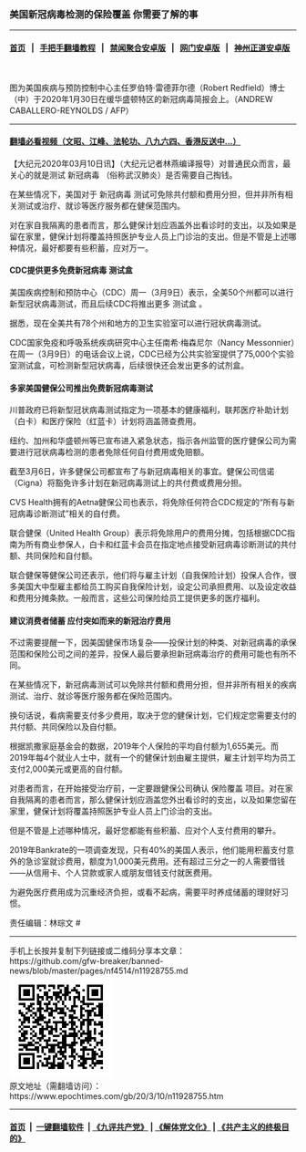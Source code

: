 ### 美国新冠病毒检测的保险覆盖 你需要了解的事
------------------------

#### [首页](https://github.com/gfw-breaker/banned-news/blob/master/README.md) &nbsp;&nbsp;|&nbsp;&nbsp; [手把手翻墙教程](https://github.com/gfw-breaker/guides/wiki) &nbsp;&nbsp;|&nbsp;&nbsp; [禁闻聚合安卓版](https://github.com/gfw-breaker/bn-android) &nbsp;&nbsp;|&nbsp;&nbsp; [网门安卓版](https://github.com/oGate2/oGate) &nbsp;&nbsp;|&nbsp;&nbsp; [神州正道安卓版](https://github.com/SzzdOgate/update) 



<div><img alt="" class="aligncenter wp-post-image" src="https://i.epochtimes.com/assets/uploads/2020/02/000_1OL57U-600x400.jpg"/>
<div class="red16 caption">
 <p>
  图为美国疾病与预防控制中心主任罗伯特·雷德菲尔德（Robert Redfield）博士（中）于2020年1月30日在缓华盛顿特区的新冠病毒简报会上。（ANDREW CABALLERO-REYNOLDS / AFP）
 </p>
</div>
</div><hr/>

#### [翻墙必看视频（文昭、江峰、法轮功、八九六四、香港反送中...）](https://github.com/gfw-breaker/banned-news/blob/master/pages/link3.md)

<div><p>
 【大纪元2020年03月10日讯】（大纪元记者林燕编译报导）对普通民众而言，最关心的就是测试
 <ok href="https://www.epochtimes.com/gb/tag/%E6%96%B0%E5%86%A0%E7%97%85%E6%AF%92.html">
  新冠病毒
 </ok>
 （俗称武汉肺炎）是否需要自己掏钱。
</p>
<p>
 在某些情况下，美国对于
 <ok href="https://www.epochtimes.com/gb/tag/%E6%96%B0%E5%86%A0%E7%97%85%E6%AF%92.html">
  新冠病毒
 </ok>
 测试可免除共付额和费用分担，但并非所有相关测试或治疗、就诊等医疗服务都在健保范围内。
</p>
<p>
 对在家自我隔离的患者而言，那么健保计划应涵盖外出看诊时的支出，以及如果是留在家里，健保计划将覆盖持照医护专业人员上门诊治的支出。但是不管是上述哪种情况，最好都要有些积蓄，应对万一。
</p>
<h4>
 CDC提供更多免费新冠病毒
 <ok href="https://www.epochtimes.com/gb/tag/%E6%B5%8B%E8%AF%95%E7%9B%92.html">
  测试盒
 </ok>
</h4>
<p>
 美国疾病控制和预防中心（CDC）周一（3月9日）表示，全美50个州都可以进行新型冠状病毒测试，而且后续CDC将推出更多
 <ok href="https://www.epochtimes.com/gb/tag/%E6%B5%8B%E8%AF%95%E7%9B%92.html">
  测试盒
 </ok>
 。
</p>
<p>
 据悉，现在全美共有78个州和地方的卫生实验室可以进行冠状病毒测试。
</p>
<p>
 CDC国家免疫和呼吸系统疾病研究中心主任南希·梅森尼尔（Nancy Messonnier）在周一（3月9日）的电话会议上说，CDC已经为公共实验室提供了75,000个实验室测试盒，可检测新型冠状病毒，后续很快还会发出更多的试剂盒。
</p>
<h4>
 多家美国健保公司推出免费新冠病毒测试
</h4>
<p>
 川普政府已将新型冠状病毒测试指定为一项基本的健康福利，联邦医疗补助计划（白卡）和医疗保险（红蓝卡）计划将涵盖筛查费用。
</p>
<p>
 纽约、加州和华盛顿州等已宣布进入紧急状态，指示各州监管的医疗健保公司为需要进行冠状病毒检测的患者免除任何自付费用或免赔额。
</p>
<p>
 截至3月6日，许多健保公司都宣布了与新冠病毒相关的事宜。健保公司信诺（Cigna）将豁免许多计划在新冠病毒测试上的共付费或费用分担。
</p>
<p>
 CVS Health拥有的Aetna健保公司也表示，将免除任何符合CDC规定的“所有与新冠病毒诊断测试”相关的自付费。
</p>
<p>
 联合健保（United Health Group）表示将免除用户的费用分摊，包括根据CDC指南为所有商业参保人，白卡和红蓝卡会员在指定地点接受新冠病毒诊断测试的共付额、共同保险和自付额。
</p>
<p>
 联合健保等健保公司还表示，他们将与雇主计划（自我保险计划）投保人合作，很多美国大中型雇主都给员工购买自我保险计划，设定公司承担费用、以及设定收益和费用分摊条款。一般而言，这些公司保险给员工提供更多的医疗福利。
</p>
<h4>
 建议消费者储蓄 应付突如而来的新冠治疗费用
</h4>
<p>
 不过需要提醒一下，因美国健保市场复杂——投保计划的种类、对新冠病毒的承保范围和保险公司之间的差异，投保人最后要承担新冠病毒治疗的费用可能也有所不同。
</p>
<p>
 在某些情况下，新冠病毒测试可以免除共付额和费用分担，但并非所有相关的疾病测试、治疗、就诊等医疗服务都在保险范围内。
</p>
<p>
 换句话说，看病需要支付多少费用，取决于您的健保计划，它们规定您需要支付的共付额、共同保险以及自付额。
</p>
<p>
 根据凯撒家庭基金会的数据，2019年个人保险的平均自付额为1,655美元。而2019年每4个就业人士中，就有一个的健保计划由雇主提供，雇主计划平均为员工支付2,000美元或更高的自付额。
</p>
<p>
 对患者而言，在开始接受治疗前，一定要跟健保公司确认
 <ok href="https://www.epochtimes.com/gb/tag/%E4%BF%9D%E9%99%A9%E8%A6%86%E7%9B%96.html">
  保险覆盖
 </ok>
 项目。对在家自我隔离的患者而言，那么健保计划应涵盖您外出看诊时的支出，以及如果您留在家里，健保计划将覆盖持照医护专业人员上门诊治的支出。
</p>
<p>
 但是不管是上述哪种情况，最好您都能有些积蓄、应对个人支付费用的攀升。
</p>
<p>
 2019年Bankrate的一项调查发现，只有40%的美国人表示，他们能用积蓄支付意外的急诊室就诊费用，额度为1,000美元费用。还有超过三分之一的人需要借钱——从信用卡、个人贷款或家人或朋友借钱支付就医费用。
</p>
<p>
 为避免医疗费用成为沉重经济负担，或看不起病，需要平时养成储蓄的理财好习惯。
</p>
<p>
 责任编辑：林琮文 #
</p>
</div>
<hr/>
手机上长按并复制下列链接或二维码分享本文章：<br/>
https://github.com/gfw-breaker/banned-news/blob/master/pages/nf4514/n11928755.md <br/>
<a href='https://github.com/gfw-breaker/banned-news/blob/master/pages/nf4514/n11928755.md'><img src='https://github.com/gfw-breaker/banned-news/blob/master/pages/nf4514/n11928755.md.png'/></a> <br/>
原文地址（需翻墙访问）：https://www.epochtimes.com/gb/20/3/10/n11928755.htm


------------------------
#### [首页](https://github.com/gfw-breaker/banned-news/blob/master/README.md) &nbsp;|&nbsp; [一键翻墙软件](https://github.com/gfw-breaker/nogfw/blob/master/README.md) &nbsp;| [《九评共产党》](https://github.com/gfw-breaker/9ping.md/blob/master/README.md#九评之一评共产党是什么) | [《解体党文化》](https://github.com/gfw-breaker/jtdwh.md/blob/master/README.md) | [《共产主义的终极目的》](https://github.com/gfw-breaker/gczydzjmd.md/blob/master/README.md)


<img src='http://gfw-breaker.win/banned-news/pages/nf4514/n11928755.md' width='0px' height='0px'/>